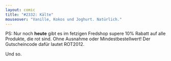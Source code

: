 ```yaml
---
layout: comic
title: "#2332: Kälte"
mouseover: "Vanille, Kokos und Joghurt. Natürlich."
---
```


PS:
Nur noch <strong>heute</strong> gibt es im fetzigen Fredshop supere 10% Rabatt auf alle Produkte, die rot sind. Ohne Ausnahme oder Mindestbestellwert! Der Gutscheincode dafür lautet ROT2012.

Und so.

